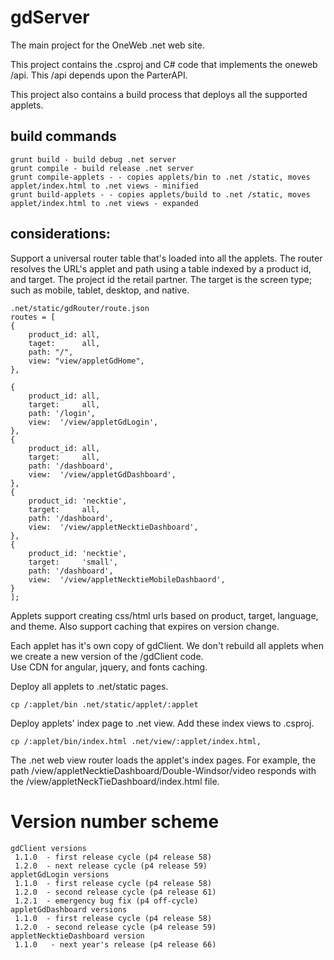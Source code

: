 # gdServer

The main project for the OneWeb .net web site. 

This project contains the .csproj and C# code that implements the oneweb /api.  This /api depends upon the ParterAPI.

This project also contains a build process that deploys all the supported applets.


## build commands

    grunt build - build debug .net server
    grunt compile - build release .net server
    grunt compile-applets - - copies applets/bin to .net /static, moves applet/index.html to .net views - minified 
    grunt build-applets - - copies applets/build to .net /static, moves applet/index.html to .net views - expanded
    

##  considerations:

Support a universal router table that's loaded into all the applets.  The router resolves the URL's applet and path using a table indexed by a product id, and target.  The project id the retail partner.   The target is the screen type; such as mobile, tablet, desktop, and native.


    .net/static/gdRouter/route.json
    routes = [
    {
        product_id: all,
        taget:      all,
        path: "/",
        view: "view/appletGdHome",
    },
    
    {
        product_id: all,
        target:     all,
        path: '/login',
        view:  '/view/appletGdLogin',
    },
    {
        product_id: all,
        target:     all,
        path: '/dashboard',
        view:  '/view/appletGdDashboard',
    },
    {
        product_id: 'necktie',
        target:     all,
        path: '/dashboard',
        view:  '/view/appletNecktieDashboard',
    },
    {
        product_id: 'necktie',
        target:     'small',
        path: '/dashboard',
        view:  '/view/appletNecktieMobileDashbaord',
    }
    ];
    

Applets support creating css/html urls based on product, target, language, and theme.  Also support caching that expires on version change.

Each applet has it's own copy of gdClient.  We don't rebuild all applets when we create a new version of the /gdClient code.  
Use CDN for angular, jquery, and fonts caching.

Deploy all applets to .net/static pages.

    cp /:applet/bin .net/static/applet/:applet
    

Deploy applets' index page to .net view.  Add these index views to .csproj.  

    cp /:applet/bin/index.html .net/view/:applet/index.html,

The .net web view router loads the applet's index pages.  For example, the path /view/appletNecktieDashboard/Double-Windsor/video responds with the /view/appletNeckTieDashboard/index.html file.


# Version number scheme

    gdClient versions
     1.1.0  - first release cycle (p4 release 58)
     1.2.0  - next release cycle (p4 release 59)
    appletGdLogin versions
     1.1.0  - first release cycle (p4 release 58)
     1.2.0  - second release cycle (p4 release 61)
     1.2.1  - emergency bug fix (p4 off-cycle)
    appletGdDashboard versions
     1.1.0  - first release cycle (p4 release 58)
     1.2.0  - second release cycle (p4 release 59)
    appletNecktieDashboard version
     1.1.0   - next year's release (p4 release 66)
